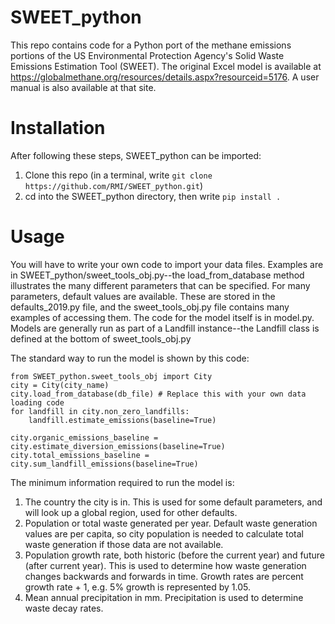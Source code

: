 # SWEET_python
This repo contains code for a Python port of the methane emissions portions of the US Environmental Protection Agency's Solid Waste Emissions Estimation Tool (SWEET). The original Excel model is available at https://globalmethane.org/resources/details.aspx?resourceid=5176. A user manual is also available at that site. 


# Installation
After following these steps, SWEET_python can be imported:
1) Clone this repo (in a terminal, write `git clone https://github.com/RMI/SWEET_python.git`)
2) cd into the SWEET_python directory, then write `pip install .`


# Usage
You will have to write your own code to import your data files. Examples are in SWEET_python/sweet_tools_obj.py--the load_from_database method illustrates the many different parameters that can be specified. For many parameters, default values are available. These are stored in the defaults_2019.py file, and the sweet_tools_obj.py file contains many examples of accessing them. The code for the model itself is in model.py. Models are generally run as part of a Landfill instance--the Landfill class is defined at the bottom of sweet_tools_obj.py

The standard way to run the model is shown by this code:

```
from SWEET_python.sweet_tools_obj import City
city = City(city_name)
city.load_from_database(db_file) # Replace this with your own data loading code
for landfill in city.non_zero_landfills:
    landfill.estimate_emissions(baseline=True)

city.organic_emissions_baseline = city.estimate_diversion_emissions(baseline=True)
city.total_emissions_baseline = city.sum_landfill_emissions(baseline=True)
```

The minimum information required to run the model is:
1) The country the city is in. This is used for some default parameters, and will look up a global region, used for other defaults.
2) Population or total waste generated per year. Default waste generation values are per capita, so city population is needed to calculate total waste generation if those data are not available.
3) Population growth rate, both historic (before the current year) and future (after current year). This is used to determine how waste generation changes backwards and forwards in time. Growth rates are percent growth rate + 1, e.g. 5% growth is represented by 1.05. 
4) Mean annual precipitation in mm. Precipitation is used to determine waste decay rates.
